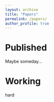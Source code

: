 ```yaml
---
layout: archive
title: "Papers"
permalink: /papers/
author_profile: true
---
```


# Published 

Maybe someday...

# Working 

hard
